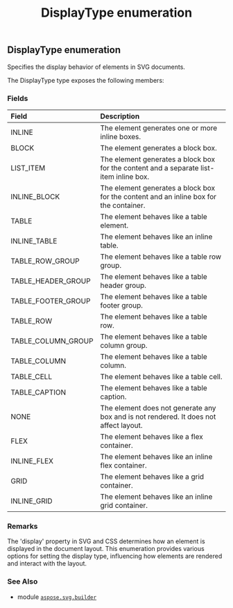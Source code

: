 ﻿---
title: DisplayType enumeration
second_title: Aspose.SVG for Python via .NET API References
description: 
type: docs
weight: 1390
url: /python-net/aspose.svg.builder/displaytype/
is_root: false
---

## DisplayType enumeration

Specifies the display behavior of elements in SVG documents.



The DisplayType type exposes the following members:

### Fields
| Field | Description |
| :- | :- |
| INLINE | The element generates one or more inline boxes. |
| BLOCK | The element generates a block box. |
| LIST_ITEM | The element generates a block box for the content and a separate list-item inline box. |
| INLINE_BLOCK | The element generates a block box for the content and an inline box for the container. |
| TABLE | The element behaves like a table element. |
| INLINE_TABLE | The element behaves like an inline table. |
| TABLE_ROW_GROUP | The element behaves like a table row group. |
| TABLE_HEADER_GROUP | The element behaves like a table header group. |
| TABLE_FOOTER_GROUP | The element behaves like a table footer group. |
| TABLE_ROW | The element behaves like a table row. |
| TABLE_COLUMN_GROUP | The element behaves like a table column group. |
| TABLE_COLUMN | The element behaves like a table column. |
| TABLE_CELL | The element behaves like a table cell. |
| TABLE_CAPTION | The element behaves like a table caption. |
| NONE | The element does not generate any box and is not rendered. It does not affect layout. |
| FLEX | The element behaves like a flex container. |
| INLINE_FLEX | The element behaves like an inline flex container. |
| GRID | The element behaves like a grid container. |
| INLINE_GRID | The element behaves like an inline grid container. |



### Remarks 


The 'display' property in SVG and CSS determines how an element is displayed in the document layout. This enumeration provides various options for setting the display type, influencing how elements are rendered and interact with the layout.

### See Also
* module [`aspose.svg.builder`](..)
